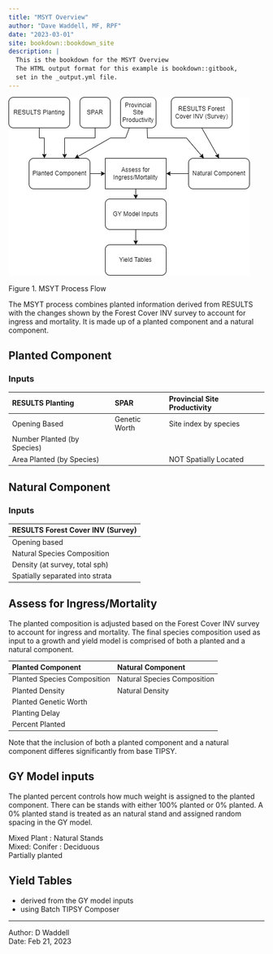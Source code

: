 ```yaml
--- 
title: "MSYT Overview"
author: "Dave Waddell, MF, RPF"
date: "2023-03-01"
site: bookdown::bookdown_site
description: |
  This is the bookdown for the MSYT Overview
  The HTML output format for this example is bookdown::gitbook,
  set in the _output.yml file.
---
```



![](images/process.png)

Figure 1.  MSYT Process Flow


The MSYT process combines planted information derived from RESULTS with the changes shown by the Forest Cover INV survey to account for ingress and mortality.  It is made up of a planted component and a natural component.

## Planted Component

### Inputs

| RESULTS Planting | SPAR | Provincial Site Productivity |
|:-----------------|:------------|:-----------|
| Opening Based |  Genetic Worth | Site index by species | 
| Number Planted (by Species) | |
| Area Planted (by Species) | | NOT Spatially Located |



## Natural Component

### Inputs

| RESULTS Forest Cover INV (Survey) |
|:-------------------|
| Opening based |
| Natural Species Composition |
| Density (at survey, total sph) |
| Spatially separated into strata |


 
## Assess for Ingress/Mortality
  
The planted composition is adjusted based on the Forest Cover INV survey to account for ingress and mortality.  The final species composition used as input to a growth and yield model is comprised of both a planted and a natural component.

| Planted Component | Natural Component|
|:-------------------|:----------|
| Planted Species Composition | Natural Species Composition |
| Planted Density | Natural Density |
| Planted Genetic Worth | |
| Planting Delay | |
| Percent Planted | |


Note that the inclusion of both a planted component and a natural component differes significantly from base TIPSY.  


## GY Model inputs

The planted percent controls how much weight is assigned to the planted component.  There can be stands with either 100% planted or 0% planted.  A 0% planted stand is treated as an natural stand and assigned random spacing in the GY model.  

Mixed Plant : Natural Stands  
Mixed: Conifer : Deciduous  
Partially planted  


## Yield Tables

- derived from the GY model inputs
- using Batch TIPSY Composer

___

Author: D Waddell  
Date: Feb 21, 2023
